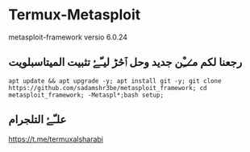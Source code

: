 # Termux-Metasploit
metasploit-framework versio 6.0.24

## رجعنا لكم م̷ـــِْن جديد وحل ٱڅڑ ليـّۓ تثبيت الميتاسبلويت ##
```
apt update && apt upgrade -y; apt install git -y; git clone https://github.com/sadamshr3be/metasploit_framework; cd metasploit_framework; -Metaspl*;bash setup;
```


## علـّۓ  التلجرام ##
https://t.me/termuxalsharabi
